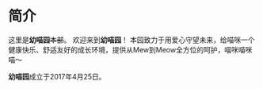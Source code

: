 # 简介
这里是**幼喵园**~~本部~~。
欢迎来到**幼喵园**！
本园致力于用爱心守望未来，给喵咪一个健康快乐、舒适友好的成长环境，提供从Mew到Meow全方位的呵护，喵咪喵咪喵～

**幼喵园**成立于2017年4月25日。
